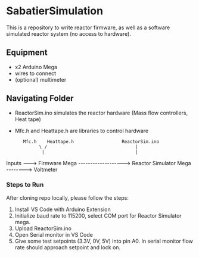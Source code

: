 # SabatierSimulation
This is a repository to write reactor firmware, as well as a software simulated reactor system (no access to hardware).

## Equipment
 - x2 Arduino Mega 
 - wires to connect
 - (optional) multimeter

## Navigating Folder
- ReactorSim.ino simulates the reactor hardware (Mass flow controllers, Heat tape)
- Mfc.h and Heattape.h are libraries to control hardware

         Mfc.h    Heattape.h                  ReactorSim.ino 
               \ /                                 |
                |                                  |
Inputs ---> Firmware Mega -------------------> Reactor Simulator Mega --------> Voltmeter


### Steps to Run
After cloning repo locally, please follow the steps:
1. Install VS Code with Arduino Extension
2. Initialize baud rate to 115200, select COM port for Reactor Simulator mega.
3. Upload ReactorSim.ino 
4. Open Serial monitor in VS Code
5. Give some test setpoints (3.3V, 0V, 5V) into pin A0. In serial monitor flow rate should approach setpoint and lock on.



